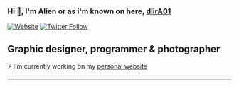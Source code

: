 ### Hi 👋, I'm Alien or as i'm known on here, [dlirA01][website] 

[![Website](https://arealalien.com/github/arealalien.svg)](https://arealalien.com)
[![Twitter Follow](https://arealalien.com/github/twitter.svg)](https://twitter.com/Areal_Alien)

## Graphic designer, programmer & photographer

⚡ I'm currently working on my [personal website][website]

---

[website]: https://arealalien.com
[twitter]: https://twitter.com/Areal_Alien
